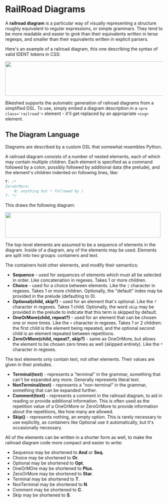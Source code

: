 RailRoad Diagrams
=================

A **railroad diagram** is a particular way of visually representing a structure roughly equivalent to regular expressions, or simple grammars.  They tend to be more readable and easier to grok than their equivalents written in terse regexps, and smaller than their equivalents written in explicit parsers.

Here's an example of a railroad diagram, this one describing the syntax of valid IDENT tokens in CSS:

<img width=729 height=110 src='https://rawgithub.com/tabatkins/bikeshed/master/docs/rr1.svg'>

Bikeshed supports the automatic generation of railroad diagrams from a simplified DSL.  To use, simply embed a diagram description in a `<pre class='railroad'>` element - it'll get replaced by an appropriate `<svg>` element.

The Diagram Language
--------------------

Diagrams are described by a custom DSL that somewhat resembles Python.

A railroad diagram consists of a number of nested elements, each of which may contain multiple children.  Each element is specified as a command followed by a colon, possibly followed by additional data (the prelude), and the element's children indented on following lines, like:

```js
T: /*
ZeroOrMore:
	N: anything but * followed by /
T: */
```

This draws the following diagram:

<img width=497 height=81 src='https://rawgithub.com/tabatkins/bikeshed/master/docs/rr2.svg'>

The top-level elements are assumed to be a sequence of elements in the diagram.
Inside of a diagram, any of the elements may be used.
Elements are split into two groups: containers and text.

The containers hold other elements, and modify their semantics:

* **Sequence** - used for sequences of elements which must all be selected in order.  Like concatenation in regexes. Takes 1 or more children.
* **Choice** - used for a choice between elements.  Like the `|` character in regexes.  Takes 1 or more children.  Optionally, the "default" index may be provided in the prelude (defaulting to 0).
* **Optional(child, skip?)** - used for an element that's optional.  Like the `?` character in regexes.  Takes 1 child.  Optionally, the word `skip` may be provided in the prelude to indicate that this term is skipped by default.
* **OneOrMore(child, repeat?)** - used for an element that can be chosen one or more times.  Like the `+` character in regexes.
Takes 1 or 2 children: the first child is the element being repeated, and the optional second child is an element repeated between repetitions.
* **ZeroOrMore(child, repeat?, skip?)** - same as OneOrMore, but allows the element to be chosen zero times as well (skipped entirely).  Like the `*` character in regexes.

The text elements only contain text, not other elements.  Their values are given in their preludes.

* **Terminal(text)** - represents a "terminal" in the grammar, something that can't be expanded any more.  Generally represents literal text.
* **NonTerminal(text)** - represents a "non-terminal" in the grammar, something that can be expanded further.
* **Comment(text)** - represents a comment in the railroad diagram, to aid in reading or provide additional information.  This is often used as the repetition value of a OneOrMore or ZeroOrMore to provide information about the repetitions, like how many are allowed.
* **Skip()** - represents nothing, an empty option.  This is rarely necessary to use explicitly, as containers like Optional use it automatically, but it's occasionally necessary.

All of the elements can be written in a shorter form as well, to make the railroad diagram code more compact and easier to write:

* Sequence may be shortened to **And** or **Seq**.
* Choice may be shortened to **Or**.
* Optional may be shortened to **Opt**.
* OneOrMOre may be shortened to **Plus**.
* ZeroOrMore may be shortened to **Star**.
* Terminal may be shortened to **T**.
* NonTerminal may be shortened to **N**.
* Comment may be shortened to **C**.
* Skip may be shortened to **S**.
